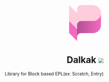 <p align="center">
  <img src="https://raw.githubusercontent.com/gnlow/id/master/Dalkak/dalkak_logo.svg?sanitize=true" width="100"></img>
</p>
<h1 align="center">
  Dalkak
  <img src="https://badgen.net/bundlephobia/minzip/dalkak"></img> 
</h1>
Library for Block based EPL(ex: Scratch, Entry)
